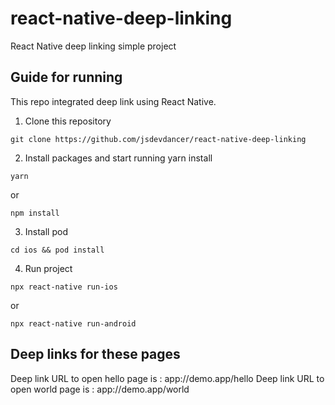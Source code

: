 # react-native-deep-linking
React Native deep linking simple project

## Guide for running 
This repo integrated deep link using React Native.

1. Clone this repository

```
git clone https://github.com/jsdevdancer/react-native-deep-linking

```

2. Install packages and start running
yarn install 
```
yarn

```
or 
```
npm install

```

3. Install pod
```
cd ios && pod install

```

4. Run project
```
npx react-native run-ios

```
or
```
npx react-native run-android

```

## Deep links for these pages 

Deep link URL to open hello page is : app://demo.app/hello
Deep link URL to open world page is : app://demo.app/world



